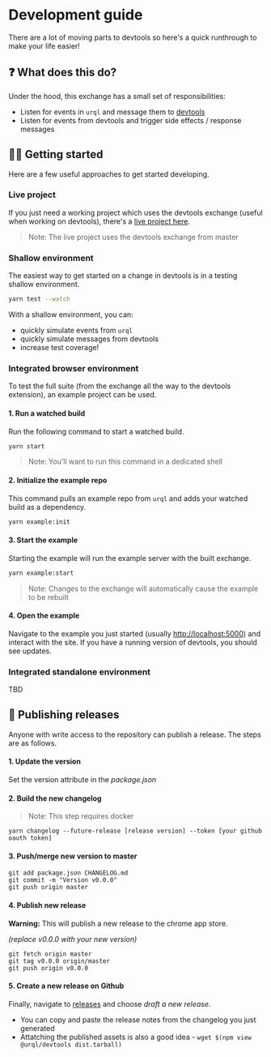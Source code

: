 # Development guide

There are a lot of moving parts to devtools so here's a quick runthrough to make your life easier!

## ❓ What does this do?

Under the hood, this exchange has a small set of responsibilities:

- Listen for events in `urql` and message them to [devtools](https://github.com/FormidableLabs/urql-devtools/)
- Listen for events from devtools and trigger side effects / response messages

## 👩‍💻 Getting started

Here are a few useful approaches to get started developing.

### Live project

If you just need a working project which uses the devtools exchange (useful when working on devtools), there's a [live project here](https://urql-devtools-exchange.netlify.app/).

> Note: The live project uses the devtools exchange from master

### Shallow environment

The easiest way to get started on a change in devtools is in a testing shallow environment.

```sh
yarn test --watch
```

With a shallow environment, you can:

- quickly simulate events from `urql`
- quickly simulate messages from devtools
- increase test coverage!

### Integrated browser environment

To test the full suite (from the exchange all the way to the devtools extension), an example project can be used.

#### 1. Run a watched build

Run the following command to start a watched build.

```sh
yarn start
```

> Note: You'll want to run this command in a dedicated shell

#### 2. Initialize the example repo

This command pulls an example repo from `urql` and adds your watched build as a dependency.

```sh
yarn example:init
```

#### 3. Start the example

Starting the example will run the example server with the built exchange.

```sh
yarn example:start
```

> Note: Changes to the exchange will automatically cause the example to be rebuilt

#### 4. Open the example

Navigate to the example you just started (usually [http://localhost:5000](http://localhost:5000)) and interact with the site. If you have a running version of devtools, you should see updates.

### Integrated standalone environment

TBD

## 🚀 Publishing releases

Anyone with write access to the repository can publish a release. The steps are as follows.

#### 1. Update the version

Set the version attribute in the _package.json_

#### 2. Build the new changelog

> Note: This step requires docker

```
yarn changelog --future-release [release version] --token [your github oauth token]
```

#### 3. Push/merge new version to master

```
git add package.json CHANGELOG.md
git commit -m "Version v0.0.0"
git push origin master
```

#### 4. Publish new release

**Warning:** This will publish a new release to the chrome app store.

_(replace v0.0.0 with your new version)_

```
git fetch origin master
git tag v0.0.0 origin/master
git push origin v0.0.0
```

#### 5. Create a new release on Github

Finally, navigate to [releases](https://github.com/FormidableLabs/urql-devtools/releases) and choose _draft a new release_.

- You can copy and paste the release notes from the changelog you just generated
- Attatching the published assets is also a good idea - `wget $(npm view @urql/devtools dist.tarball)`
